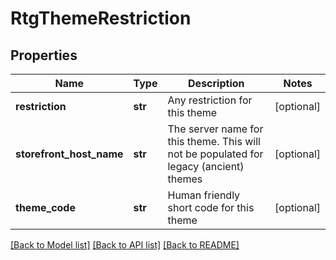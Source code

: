 # RtgThemeRestriction

## Properties
Name | Type | Description | Notes
------------ | ------------- | ------------- | -------------
**restriction** | **str** | Any restriction for this theme | [optional] 
**storefront_host_name** | **str** | The server name for this theme.  This will not be populated for legacy (ancient) themes | [optional] 
**theme_code** | **str** | Human friendly short code for this theme | [optional] 

[[Back to Model list]](../README.md#documentation-for-models) [[Back to API list]](../README.md#documentation-for-api-endpoints) [[Back to README]](../README.md)


